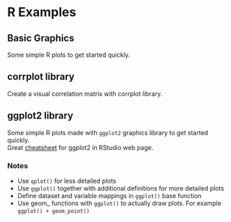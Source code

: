 # R Examples #

## Basic Graphics ##
Some simple R plots to get started quickly.

## corrplot library ##
Create a visual correlation matrix with corrplot library.

## ggplot2 library ##
Some simple R plots made with `ggplot2` graphics library to get started quickly.
<br/>
Great [cheatsheet](https://www.rstudio.com/resources/cheatsheets/) for ggplot2 in RStudio web page.
### Notes ###
* Use `qplot()` for less detailed plots
* Use `ggplot()` together with additional definitions for more detailed plots
* Define dataset and variable mappings in `ggplot()` base function
* Use geom_ functions with `ggplot()` to actually draw plots. For example `ggplot() + geom_point()`
